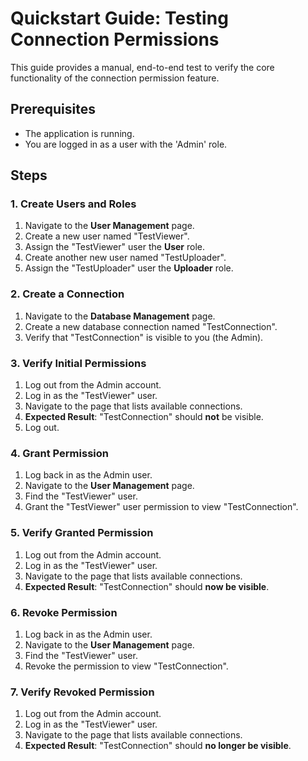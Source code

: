 # Quickstart Guide: Testing Connection Permissions

This guide provides a manual, end-to-end test to verify the core functionality of the connection permission feature.

## Prerequisites

- The application is running.
- You are logged in as a user with the 'Admin' role.

## Steps

### 1. Create Users and Roles

1.  Navigate to the **User Management** page.
2.  Create a new user named "TestViewer".
3.  Assign the "TestViewer" user the **User** role.
4.  Create another new user named "TestUploader".
5.  Assign the "TestUploader" user the **Uploader** role.

### 2. Create a Connection

1.  Navigate to the **Database Management** page.
2.  Create a new database connection named "TestConnection".
3.  Verify that "TestConnection" is visible to you (the Admin).

### 3. Verify Initial Permissions

1.  Log out from the Admin account.
2.  Log in as the "TestViewer" user.
3.  Navigate to the page that lists available connections.
4.  **Expected Result**: "TestConnection" should **not** be visible.
5.  Log out.

### 4. Grant Permission

1.  Log back in as the Admin user.
2.  Navigate to the **User Management** page.
3.  Find the "TestViewer" user.
4.  Grant the "TestViewer" user permission to view "TestConnection".

### 5. Verify Granted Permission

1.  Log out from the Admin account.
2.  Log in as the "TestViewer" user.
3.  Navigate to the page that lists available connections.
4.  **Expected Result**: "TestConnection" should **now be visible**.

### 6. Revoke Permission

1.  Log back in as the Admin user.
2.  Navigate to the **User Management** page.
3.  Find the "TestViewer" user.
4.  Revoke the permission to view "TestConnection".

### 7. Verify Revoked Permission

1.  Log out from the Admin account.
2.  Log in as the "TestViewer" user.
3.  Navigate to the page that lists available connections.
4.  **Expected Result**: "TestConnection" should **no longer be visible**.
